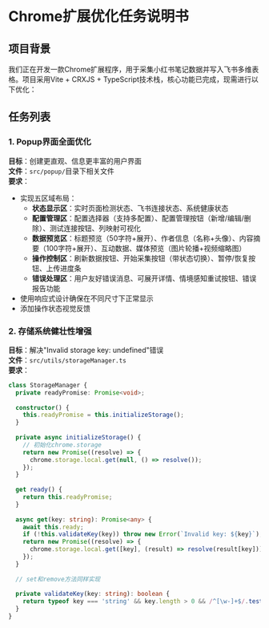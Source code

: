 # Chrome扩展优化任务说明书

## 项目背景
我们正在开发一款Chrome扩展程序，用于采集小红书笔记数据并写入飞书多维表格。项目采用Vite + CRXJS + TypeScript技术栈，核心功能已完成，现需进行以下优化：

## 任务列表

### 1. Popup界面全面优化
**目标**：创建更直观、信息更丰富的用户界面  
**文件**：`src/popup/`目录下相关文件  
**要求**：
- 实现五区域布局：
  - **状态显示区**：实时页面检测状态、飞书连接状态、系统健康状态
  - **配置管理区**：配置选择器（支持多配置）、配置管理按钮（新增/编辑/删除）、测试连接按钮、列映射可视化
  - **数据预览区**：标题预览（50字符+展开）、作者信息（名称+头像）、内容摘要（100字符+展开）、互动数据、媒体预览（图片轮播+视频缩略图）
  - **操作控制区**：刷新数据按钮、开始采集按钮（带状态切换）、暂停/恢复按钮、上传进度条
  - **错误处理区**：用户友好错误消息、可展开详情、情境感知重试按钮、错误报告功能
- 使用响应式设计确保在不同尺寸下正常显示
- 添加操作状态视觉反馈

### 2. 存储系统健壮性增强
**目标**：解决"Invalid storage key: undefined"错误  
**文件**：`src/utils/storageManager.ts`  
**要求**：
```typescript
class StorageManager {
  private readyPromise: Promise<void>;
  
  constructor() {
    this.readyPromise = this.initializeStorage();
  }
  
  private async initializeStorage() {
    // 初始化chrome.storage
    return new Promise((resolve) => {
      chrome.storage.local.get(null, () => resolve());
    });
  }
  
  get ready() {
    return this.readyPromise;
  }
  
  async get(key: string): Promise<any> {
    await this.ready;
    if (!this.validateKey(key)) throw new Error(`Invalid key: ${key}`);
    return new Promise((resolve) => {
      chrome.storage.local.get([key], (result) => resolve(result[key]));
    });
  }
  
  // set和remove方法同样实现
  
  private validateKey(key: string): boolean {
    return typeof key === 'string' && key.length > 0 && /^[\w-]+$/.test(key);
  }
}